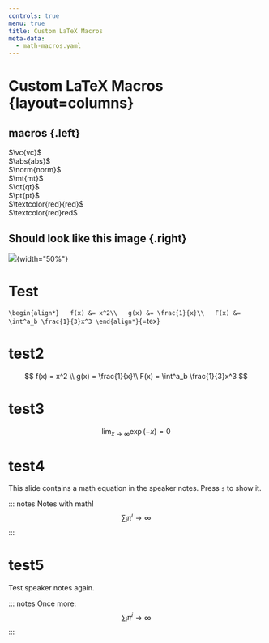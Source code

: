 ```yaml
---
controls: true
menu: true
title: Custom LaTeX Macros
meta-data:
  - math-macros.yaml
---
```


# Custom LaTeX Macros {layout=columns}

## macros {.left}

$\vc{vc}$\
$\abs{abs}$\
$\norm{norm}$\
$\mt{mt}$\
$\qt{qt}$\
$\pt{pt}$\
$\textcolor{red}{red}$\
$\textcolor{red}red$


## Should look like this image {.right}

![](include/latex_macros.png){width="50%"}

# Test

`\begin{align*}   f(x) &= x^2\\   g(x) &= \frac{1}{x}\\   F(x) &= \int^a_b \frac{1}{3}x^3 \end{align*}`{=tex}

# test2

$$
  f(x) = x^2 \\
  g(x) = \frac{1}{x}\\
  F(x) = \int^a_b \frac{1}{3}x^3
$$

# test3

$$\lim_{x \to \infty} \exp(-x) = 0$$

# test4

This slide contains a math equation in the speaker notes. Press `s` to show it.

::: notes
Notes with math! $$\sum_i \pi^i \to \infty$$
:::

# test5

Test speaker notes again.

::: notes
Once more: $$\sum_i \pi^i \to \infty$$
:::
